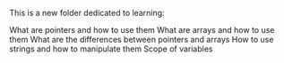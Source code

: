 This is a new folder dedicated to learning:

What are pointers and how to use them
What are arrays and how to use them
What are the differences between pointers and arrays
How to use strings and how to manipulate them
Scope of variables
